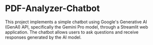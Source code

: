 # PDF-Analyzer-Chatbot
This project implements a simple chatbot using Google's Generative AI (GenAI) API, specifically the Gemini Pro model, through a Streamlit web application. The chatbot allows users to ask questions and receive responses generated by the AI model.
